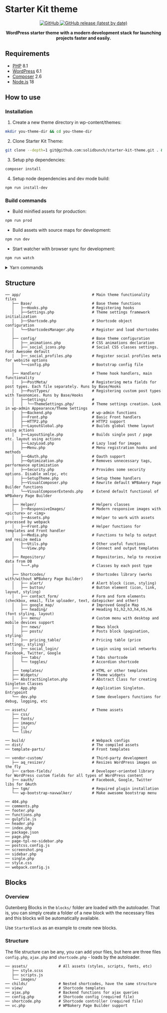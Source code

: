 # Starter Kit theme
<!--suppress HtmlDeprecatedAttribute -->

<p align="center">

  <a href="LICENSE.md">
    <img alt="GitHub" src="https://img.shields.io/github/license/solidbunch/starter-kit-theme">
  </a>

  <a href="https://github.com/solidbunch/starter-kit-theme/releases">
    <img alt="GitHub release (latest by date)" src="https://img.shields.io/github/v/release/solidbunch/starter-kit-theme?color=blueviolet">
  </a>

</p>

<p align="center">
<strong>WordPress starter theme with a modern development stack for launching projects faster and easily.</strong>

</p>

## Requirements

- [PHP](https://secure.php.net/manual/en/install.php) 8.1
- [WordPress](https://wordpress.org/) 6.1
- [Composer](https://getcomposer.org/) 2.6
- [Node.js](http://nodejs.org/) 18

## How to use

### Installation

1. Create a new theme directory in wp-content/themes:

```bash
mkdir you-theme-dir && cd you-theme-dir
```

2. Clone Starter Kit Theme:

```bash
git clone --depth=1 git@github.com:solidbunch/starter-kit-theme.git . && rm -rf .git
```

3. Setup php dependencies:

```bash
composer install
```

4. Setup node dependencies and dev mode build:

```bash
npm run install-dev
```

<!-- 5. Edit theme config object in `gulpfile.js`. Change theme name, theme prefix, main class, etc.


5. Run replace names command:

```bash
npm run replaceNames
```
-->
### Build commands

- Build minified assets for production:

```bash
npm run prod
```

- Build assets with source maps for development:

```bash
npm run dev
```

- Start watcher with browser sync for development:

```bash
npm run watch
```

<details>
  <summary>Yarn commands</summary>

- `yarn` - setup node dependencies;
- `yarn prod` - build minified assets;
- `yarn dev`- build assets with source maps (for development);
- `yarn watch`- start watcher;
- `yarn browser-sync` - start watcher with browser sync;

</details>

## Structure

```
── app/                                # Main theme functionality files
   ├── Base/                           # Base theme functions
   │   ├──Hooks.php                    # Registering hooks
   │   ├──Settings.php                 # Theme settings framework initialization
   │   ├──Shortcode.php                # Shortcode object configuration
   │   └──ShortcodesManager.php        # Register and load shortcodes
   │
   ├── config/                         # Base theme configuration
   │   ├──_animations.php              # CSS animations declaration
   │   ├──_social_icons.php            # Social CSS classes settings. Font Awesome default
   │   ├──_social_profiles.php         # Register social profiles meta for website options
   │   └──config.php                   # Bootstrap config file
   │
   ├── Handlers/                       # Theme hook handlers, main functionality
   │   ├──PostMeta/                    # Registering meta fields for post types. Each file separately. Runs by Base/Hooks
   │   ├──PostTypes/                   # Registering custom post types with Taxonomies. Runs by Base/Hooks
   │   ├──Settings/                    #
   │   │  └──ThemeSettings.php/        # Theme settings creation. Look in wp-admin Appearance/Theme Settings
   │   ├──Backend.php                  # wp-admin functions
   │   ├──Front.php                    # Basic Front handlers
   │   ├──HTTP2.php                    # HTTP2 support
   │   ├──LayoutGlobal.php             # Builds global theme layout using actions
   │   ├──LayoutSingle.php             # Builds single post / page etc. layout using actions
   │   ├──LazyLoad.php                 # Lazy load for images
   │   ├──Menu.php                     # Menu registration hooks and methods
   │   ├──OAuth.php                    # Oauth support
   │   ├──Optimization.php             # Removes unnecessary tags, performance optimization
   │   ├──Security.php                 # Provides some security options. Disable xmlrpc, etc
   │   ├──SetupTheme.php               # Setup theme handlers
   │   ├──VisualComposer.php           # Rewrite default WPBakery Page Builder functions
   │   └──VisualComposerExtends.php    # Extend default functional of WPBakery Page Builder
   │
   ├── Helper/                         # Helpers classes
   │   ├──ResponsiveImages/            # Modern responsive images with <picture> or <img>
   │   ├──Assets.php                   # Helper to work with assets processed by webpack
   │   ├──Front.php                    # Helper functions for templates and Front handler
   │   ├──Media.php                    # Functions to help to output and resize media
   │   ├──Utils.php                    # Other useful functions
   │   └──View.php                     # Connect and output templates
   │
   ├── Repository/                     # Repositories, help to receive data from DB
   │   └──*.php                        # Classes by each post type
   │
   ├── Shortcodes/                     # Shortcodes library (works with/without WPBakery Page Builder)
   │   ├── alert/                      # Alert block (icon, styling)
   │   ├── button/                     # Button element (icon, link, layout, styling)
   │   ├── contact_form/               # Form and form elements (checkbox, email, file uploader, text, datepicker and other)
   │   ├── google_map/                 # Improved Google Map
   │   ├── heading/                    # Heading h1,h2,h3,h4,h5,h6 (font styling, layout)
   │   ├── menu/                       # Custom menu with desktop and mobile devices support
   │   ├── news/                       # News block
   │   ├── posts/                      # Posts block (pagination, styling)
   │   ├── pricing_table/              # Pricing table (price settings, styling)
   │   ├── social_login/               # Login using social networks Facebook, Twitter, Google
   │   ├── tabs/                       # Tabs shortcode
   │   └── toggles/                    # Accordion shortcode
   │
   ├── templates/                      # HTML or other templates
   ├── Widgets/                        # Theme widgets
   ├── AbstractSingleton.php           # Abstract Class for creating Singleton Classes
   ├── App.php                         # Application Singleton. Entrypoint
   └── dev.php                         # Some developers functions for debug, logging, etc

── assets/                             # Theme assets
   ├── css/
   ├── fonts/
   ├── images/
   ├── js/
   └── libs/

── build/                              # Webpack configs
── dist/                               # The compiled assets
── template-parts/                     # Front templates

── vendor-custom/                      # Third-party development
   ├── aq_resizer/                     # Resizes WordPress images on the fly
   ├── carbon-fields/                  # Developer-oriented library for WordPress custom fields for all types of WordPress content
   ├── oauth/                          # Facebook, Google, Twitter libs for OAuth
   ├── tgm/                            # Required plugin installation
   └── wp-bootstrap-navwalker/         # Make awesome bootstrap menu

── 404.php
── comments.php
── footer.php
── functions.php
── gulpfile.js
── header.php
── index.php
── package.json
── page.php
── page-tpl-no-sidebar.php
── postcss.config.js
── screenshot.png
── sidebar.php
── single.php
── style.css
── webpack.config.js

```

## Blocks

### Overview

 Gutenberg Blocks in the `blocks/` folder are loaded with the autoloader. That is, you can simply create a folder of a new block with the necessary files and this blocks will be automatically available.

Use `StarterBlock` as an example to create new blocks.

 <!-- Each shortcode has its view files, its assets directory, which contains its own, individual css, js, images, fonts, etc. (these attachments need to be connected via wp_enqueue_style and wp_enqueue_script in the shortcode.php file, they are not automatically connected). This is necessary to ensure that shortcode shortcuts are loaded only when the shortcode is active and that you can transfer the shortcodes by simply copying the shortcode folder. -->

### Structure

The file structure can be any, you can add your files, but here are three files `config.php`, `ajax.php` and `shortcode.php` - loads by the autoloader.

```
── assets/              # All assets (styles, scripts, fonts, etc)
   ├── style.scss
   ├── scripts.js
   └── images/
── childs/              # Nested shortcodes, have the same structure
── view/                # Shortcode templates
── ajax.php             # Backend functions for ajax queries
── config.php           # Shortcode config (required file)
── shortcode.php        # Shortcode controller (required file)
── vc.php               # WPBakery Page Builder support

```
